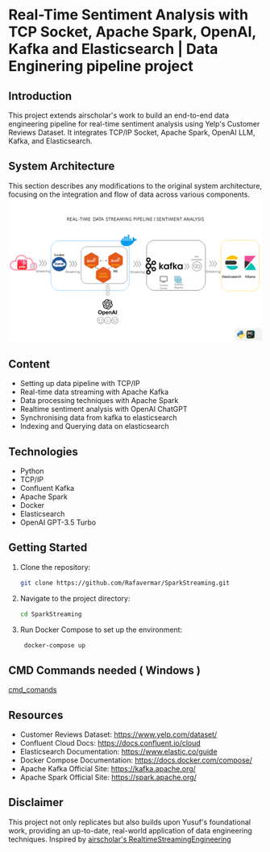 # Real-Time Sentiment Analysis with TCP Socket, Apache Spark, OpenAI, Kafka and Elasticsearch | Data Enginering pipeline project


## Introduction
This project extends airscholar's work to build an end-to-end data engineering pipeline for real-time sentiment analysis using Yelp's Customer Reviews Dataset. It integrates TCP/IP Socket, Apache Spark, OpenAI LLM, Kafka, and Elasticsearch.


## System Architecture
This section describes any modifications to the original system architecture, focusing on the integration and flow of data across various components.
![Architecture.png](assets%2FArchitecture.png)

## Content
- Setting up data pipeline with TCP/IP
- Real-time data streaming with Apache Kafka
- Data processing techniques with Apache Spark
- Realtime sentiment analysis with OpenAI ChatGPT
- Synchronising data from kafka to elasticsearch
- Indexing and Querying data on elasticsearch

## Technologies
- Python
- TCP/IP
- Confluent Kafka
- Apache Spark
-  Docker
- Elasticsearch
-  OpenAI GPT-3.5 Turbo

## Getting Started
1. Clone the repository:
   ```bash
   git clone https://github.com/Rafavermar/SparkStreaming.git
   ```

3. Navigate to the project directory:
    ```bash
   cd SparkStreaming
   ```

4. Run Docker Compose to set up the environment:
   ```bash
    docker-compose up
   ```
   
## CMD Commands needed ( Windows )
 [cmd_comands](assets/cmd_comands.txt)

 ## Resources
   - Customer Reviews Dataset: https://www.yelp.com/dataset/
   - Confluent Cloud Docs: https://docs.confluent.io/cloud
   - Elasticsearch Documentation: https://www.elastic.co/guide
   - Docker Compose Documentation: https://docs.docker.com/compose/
   - Apache Kafka Official Site: https://kafka.apache.org/
   - Apache Spark Official Site: https://spark.apache.org/

## Disclaimer
This project not only replicates but also builds upon Yusuf's foundational work, providing an up-to-date, real-world application of data engineering techniques.
Inspired by [airscholar's RealtimeStreamingEngineering](https://github.com/airscholar/RealtimeStreamingEngineering#)
